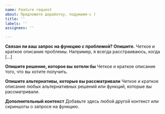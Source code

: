 ```yaml
---
name: Feature request
about: Предложите доработку, подумаем-с )
title: ''
labels: ''
assignees: ''

---
```


**Связан ли ваш запрос на функцию с проблемой? Опишите.**
Четкое и краткое описание проблемы. Например, я всегда расстраиваюсь, когда [...]

**Опишите решение, которое вы хотели бы**
Четкое и краткое описание того, что вы хотите получить.

**Опишите альтернативы, которые вы рассматривали**
Четкое и краткое описание любых альтернативных решений или функций, которые вы рассматривали.

**Дополнительный контекст**
Добавьте здесь любой другой контекст или скриншоты о запросе на функцию.
